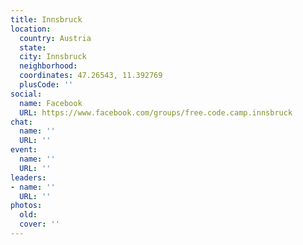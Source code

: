 ```yaml
---
title: Innsbruck
location:
  country: Austria
  state: 
  city: Innsbruck
  neighborhood: 
  coordinates: 47.26543, 11.392769
  plusCode: ''
social:
  name: Facebook
  URL: https://www.facebook.com/groups/free.code.camp.innsbruck
chat:
  name: ''
  URL: ''
event:
  name: ''
  URL: ''
leaders:
- name: ''
  URL: ''
photos:
  old: 
  cover: ''
---
```

